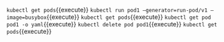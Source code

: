 `kubectl get pods`{{execute}}
`kubectl run pod1 –generator=run-pod/v1 –image=busybox`{{execute}}
`kubectl get pods`{{execute}}
`kubectl get pod pod1 -o yaml`{{execute}}
`kubectl delete pod pod1`{{execute}}
`kubectl get pods`{{execute}}
